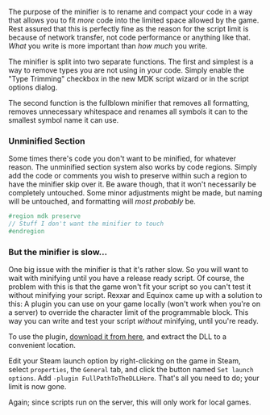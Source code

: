 The purpose of the minifier is to rename and compact your code in a way that allows you to fit _more_ code into the limited space allowed by the game. Rest assured that this is perfectly fine as the reason for the script limit is because of network transfer, not code performance or anything like that. _What_ you write is more important than _how much_ you write.

The minifier is split into two separate functions. The first and simplest is a way to remove types you are not using in your code. Simply enable the "Type Trimming" checkbox in the new MDK script wizard or in the script options dialog.

The second function is the fullblown minifier that removes all formatting, removes unnecessary whitespace and renames all symbols it can to the smallest symbol name it can use.

### Unminified Section
Some times there's code you don't want to be minified, for whatever reason. The unminified section system also works by code regions. Simply add the code or comments you wish to preserve within such a region to have the minifier skip over it. Be aware though, that it won't necessarily be completely untouched. Some minor adjustments might be made, but naming will be untouched, and formatting will _most probably_ be.
```cs
#region mdk preserve
// Stuff I don't want the minifier to touch
#endregion
```

### But the minifier is slow...
One big issue with the minifier is that it's rather slow. So you will want to wait with minifying until you have a release ready script. Of course, the problem with this is that the game won't fit your script so you can't test it without minifying your script. Rexxar and Equinox came up with a solution to this: A plugin you can use on your game locally (won't work when you're on a server) to override the character limit of the programmable block. This way you can write and test your script _without_ minifying, until you're ready.

To use the plugin, [download it from here](binaries/pbunlimiter.zip), and extract the DLL to a convenient location.

Edit your Steam launch option by right-clicking on the game in Steam, select `properties`, the `General` tab, and click the button named `Set launch options`. Add `-plugin FullPathToTheDLLHere`. That's all you need to do; your limit is now gone.

Again; since scripts run on the server, this will only work for local games.
